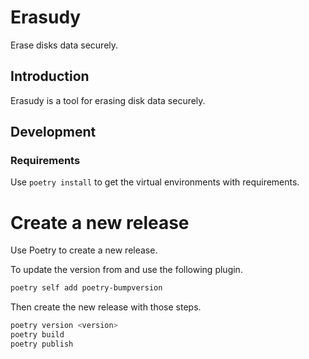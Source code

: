 # Erasudy

Erase disks data securely.


## Introduction

Erasudy is a tool for erasing disk data securely.


## Development

### Requirements

Use `poetry install` to get the virtual environments with requirements.

# Create a new release

Use Poetry to create a new release.

To update the version from  and   use the following plugin.

```bash
poetry self add poetry-bumpversion
```

Then create the new release with those steps.

```bash
poetry version <version>
poetry build
poetry publish
```
